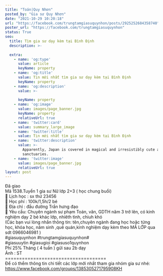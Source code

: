 ```yaml
---
title: "Toán|Quy Nhơn"
posted_by: "Gia sư Quy Nhơn"
date: "2021-10-29 10:20:18"
url: "https://facebook.com/trungtamgiasuquynhon/posts/2925252684358740"
poster_url: "https://facebook.com/trungtamgiasuquynhon"
status: True
seo:
  title: Tìm gia sư dạy kèm tại Bình Định
  description: >-
    
  extra:
    - name: 'og:type'
      value: article
      keyName: property
    - name: 'og:title'
      value: Tin mới nhất tìm gia sư dạy kèm tại Bình Định
      keyName: property
    - name: 'og:description'
      value: >-
        
      keyName: property
    - name: 'og:image'
      value: images/page_banner.jpg
      keyName: property
      relativeUrl: true
    - name: 'twitter:card'
      value: summary_large_image
    - name: 'twitter:title'
      value: Tin mới nhất tìm gia sư dạy kèm tại Bình Định
    - name: 'twitter:description'
      value: >-
        Apparently, Japan is covered in magical and irresistibly cute animal
        sanctuaries.
    - name: 'twitter:image'
      value: images/page_banner.jpg
      relativeUrl: true
layout: post
---
```

Đã giao<br>Mã 1538.Tuyển 1 gia sư Nữ lớp 2+3 ( học chung buổi)<br>🧐 Lịch học : sx thứ 23456<br>🧐 Học phí : 100k/1,5h/2 bé<br>🧐 Địa chỉ : đầu đường Trần hưng đạo<br>🧐 Yêu cầu: Chuyên ngành sư phạm Toán, văn, GDTH năm 3 trở lên, có kinh nghiệm dạy 2 bé khác lớp, nhiêth tình, chiuh khó<br>(Các bạn vui lòng nhắn thông tin: tên,chuyên ngành đang học hoặc từng học, khóa học, năm sinh ,quê quán,kinh nghiệm dạy kèm theo MÃ LỚP qua sdt 0966046981 )<br>#giasuquynhon #trungtamgiasuquynhon#<br>#giasuuytin #giasugioi #giasuso1quynhon<br>Phí 25% Tháng ( 4 tuần ) gửi sau 2b dạy<br>Ảnh : ST<br>====================================<br>Để có thểm thông tin chi tiết các lớp mới nhất tham gia nhóm gia sư nhé: https://www.facebook.com/groups/1385305271795908KH
